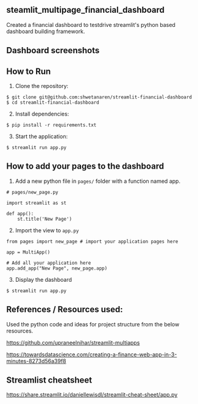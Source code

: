 ## steamlit_multipage_financial_dashboard  

Created a financial dashboard to testdrive streamlit's python based dashboard building framework.

## Dashboard screenshots









## How to Run

1. Clone the repository:
```
$ git clone git@github.com:shwetanaren/streamlit-financial-dashboard
$ cd streamlit-financial-dashboard
```
2. Install dependencies:
```
$ pip install -r requirements.txt
```
3. Start the application:
```
$ streamlit run app.py
```

## How to add your pages to the dashboard

1. Add a new python file in `pages/` folder with a function named app.

```
# pages/new_page.py

import streamlit as st

def app():
    st.title('New Page')
```

2. Import the view to `app.py`

```
from pages import new_page # import your application pages here

app = MultiApp()

# Add all your application here
app.add_app("New Page", new_page.app)

```

3. Display the dashboard

```
$ streamlit run app.py

```

## References / Resources used:

Used the python code and ideas for project structure from the below resources.

https://github.com/upraneelnihar/streamlit-multiapps

https://towardsdatascience.com/creating-a-finance-web-app-in-3-minutes-8273d56a39f8



## Streamlist cheatsheet

https://share.streamlit.io/daniellewisdl/streamlit-cheat-sheet/app.py

